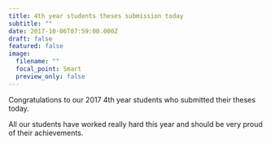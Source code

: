 ```yaml
---
title: 4th year students theses submission today
subtitle: ""
date: 2017-10-06T07:59:00.000Z
draft: false
featured: false
image:
  filename: ""
  focal_point: Smart
  preview_only: false
---
```

Congratulations to our 2017 4th year students who submitted their theses today.

All our students have worked really hard this year and should be very proud of their achievements.